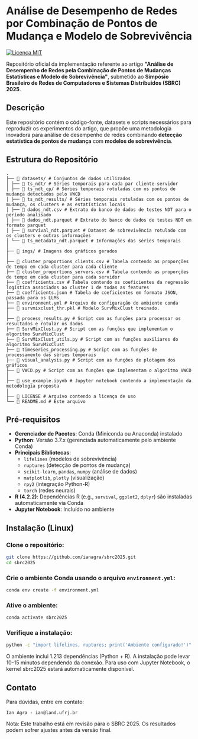 # Análise de Desempenho de Redes por Combinação de Pontos de Mudança e Modelo de Sobrevivência

[![Licença MIT](https://img.shields.io/badge/Licença-MIT-blue.svg)](LICENSE)

Repositório oficial da implementação referente ao artigo **"Análise de Desempenho de Redes pela Combinação de Pontos de Mudanças Estatísticas e Modelo de Sobrevivência"**, submetido ao **Simpósio Brasileiro de Redes de Computadores e Sistemas Distribuídos (SBRC) 2025**.

## Descrição

Este repositório contém o código-fonte, datasets e scripts necessários para reproduzir os experimentos do artigo, que propõe uma metodologia inovadora para análise de desempenho de redes combinando **detecção estatística de pontos de mudança** com **modelos de sobrevivência**.

## Estrutura do Repositório

```
.
├── 📂 datasets/ # Conjuntos de dados utilizados
│ ├── 📂 ts_ndt/ # Séries temporais para cada par cliente-servidor
│ ├── 📂 ts_ndt_cp/ # Séries temporais rotuladas com os pontos de mudança detectados pelo VWCD
│ ├── 📂 ts_ndt_results/ # Séries temporais rotuladas com os pontos de mudança, os clusters e as estatísticas locais
│ ├── 📜 dados_ndt.csv # Extrato do banco de dados de testes NDT para o período analisado
│ ├── 📜 dados_ndt.parquet # Extrato do banco de dados de testes NDT em formato parquet
│ ├── 📜 survival_ndt.parquet # Dataset de sobrevivência rotulado com os clusters e outras informações
│ └── 📜 ts_metadata_ndt.parquet # Informações das séries temporais
│
├── 📂 imgs/ # Imagens dos gráficos gerados
│
├── 📜 cluster_proportions_clients.csv # Tabela contendo as proporções de tempo em cada cluster para cada cliente
├── 📜 cluster_proportions_servers.csv # Tabela contendo as proporções de tempo em cada cluster para cada servidor
├── 📜 coefficients.csv # Tabela contendo os coeficientes da regressão logística associados ao cluster 1 de todas as features
├── 📜 coefficients.json # Tabela de coeficientes em formato JSON, passada para os LLMs
├── 📜 environment.yml # Arquivo de configuração do ambiente conda
├── 📜 survmixclust_thr.pkl # Modelo SurvMixClust treinado.
│
├── 📜 process_results.py # Script com as funções para processar os resultados e rotular os dados
├── 📜 SurvMixClust.py # Script com as funções que implementam o algoritmo SurvMixClust
├── 📜 SurvMixClust_utils.py # Script com as funções auxiliares do algoritmo SurvMixClust
├── 📜 timeseries_processing.py # Script com as funções de processamento das séries temporais
├── 📜 visual_analysis.py # Script com as funções de plotagem dos gráficos
├── 📜 VWCD.py # Script com as funções que implementam o algoritmo VWCD
│
├── 📜 use_example.ipynb # Jupyter notebook contendo a implementação da metodologia proposta
│
├── 📜 LICENSE # Arquivo contendo a licença de uso
└── 📜 README.md # Este arquivo
```

## Pré-requisitos

- **Gerenciador de Pacotes**: Conda (Miniconda ou Anaconda) instalado
- **Python**: Versão 3.7.x (gerenciada automaticamente pelo ambiente Conda)
- **Principais Bibliotecas**:
  - `lifelines` (modelos de sobrevivência)
  - `ruptures` (detecção de pontos de mudança)
  - `scikit-learn`, `pandas`, `numpy` (análise de dados)
  - `matplotlib`, `plotly` (visualização)
  - `rpy2` (integração Python-R)
  - `torch` (redes neurais)
- **R (4.2.2)**: Dependências R (e.g., `survival`, `ggplot2`, `dplyr`) são instaladas automaticamente via Conda
- **Jupyter Notebook**: Incluído no ambiente

## Instalação (Linux)

### Clone o repositório:

   ```bash
   git clone https://github.com/ianagra/sbrc2025.git
   cd sbrc2025
   ```

### Crie o ambiente Conda usando o arquivo `environment.yml`:

   ```bash
   conda env create -f environment.yml
   ```

### Ative o ambiente:

   ```bash
   conda activate sbrc2025
   ```

### Verifique a instalação:

   ```bash
   python -c "import lifelines, ruptures; print('Ambiente configurado!')"
   ```

O ambiente inclui 1.213 dependências (Python + R). A instalação pode levar 10-15 minutos dependendo da conexão.
Para uso com Jupyter Notebook, o kernel sbrc2025 estará automaticamente disponível.

## Contato

Para dúvidas, entre em contato:

    Ian Agra - ian@land.ufrj.br

Nota: Este trabalho está em revisão para o SBRC 2025. Os resultados podem sofrer ajustes antes da versão final.